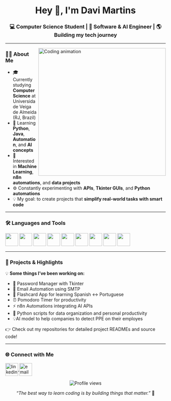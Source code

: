 <h1 align="center">Hey 👋, I'm Davi Martins</h1>

<h3 align="center">💻 Computer Science Student | 🚀 Software & AI Engineer | 🌎 Building my tech journey</h3>

<p align="center">
  
---

<img align="right" alt="Coding animation" width="400" src="https://cdn.dribbble.com/users/1162077/screenshots/3848914/media/7ed7d5ca074b48b57b72b7e7a6b6b7b2.gif">

### 👨‍💻 About Me

- 🎓 Currently studying **Computer Science** at Universidade Veiga de Almeida (RJ, Brazil)  
- 🌱 Learning **Python**, **Java**, **Automation**, and **AI concepts**  
- 🧠 Interested in **Machine Learning**, **n8n automations**, and **data projects**  
- ⚙️ Constantly experimenting with **APIs**, **Tkinter GUIs**, and **Python automations**  
- 💡 My goal: to create projects that **simplify real-world tasks with smart code**

---

### 🛠️ Languages and Tools

<p align="left">
  <img src="https://cdn.jsdelivr.net/gh/devicons/devicon/icons/python/python-original.svg" width="40" height="40"/>
  <img src="https://cdn.jsdelivr.net/gh/devicons/devicon/icons/java/java-original.svg" width="40" height="40"/>
  <img src="https://cdn.jsdelivr.net/gh/devicons/devicon/icons/javascript/javascript-original.svg" width="40" height="40"/>
  <img src="https://cdn.jsdelivr.net/gh/devicons/devicon/icons/html5/html5-original.svg" width="40" height="40"/>
  <img src="https://cdn.jsdelivr.net/gh/devicons/devicon/icons/css3/css3-original.svg" width="40" height="40"/>
  <img src="https://cdn.jsdelivr.net/gh/devicons/devicon/icons/git/git-original.svg" width="40" height="40"/>
  <img src="https://cdn.jsdelivr.net/gh/devicons/devicon/icons/github/github-original.svg" width="40" height="40"/>
  <img src="https://cdn.jsdelivr.net/gh/devicons/devicon/icons/mysql/mysql-original.svg" width="40" height="40"/>
  <img src="https://cdn.jsdelivr.net/gh/devicons/devicon/icons/vscode/vscode-original.svg" width="40" height="40"/>
</p>

---

### 🚀 Projects & Highlights

💡 **Some things I’ve been working on:**
- 🔐 Password Manager with Tkinter  
- 📅 Email Automation using SMTP  
- 🧠 Flashcard App for learning Spanish ↔ Portuguese  
- ⏰ Pomodoro Timer for productivity  
- ⚡ n8n Automations integrating AI APIs  
- 🤖 Python scripts for data organization and personal productivity
- 💡AI model to help companies to detect PPE on their employes

👉 Check out my repositories for detailed project READMEs and source code!

---

### 🌐 Connect with Me

<p align="left">
<a href="https://www.linkedin.com/in/davimartins-lima/" target="_blank">
  <img align="center" src="https://cdn.jsdelivr.net/gh/devicons/devicon/icons/linkedin/linkedin-original.svg" alt="linkedin" height="40" width="40" />
</a>
<a href="mailto:martinsdavilima03@gmail.com">
  <img align="center" src="https://cdn-icons-png.flaticon.com/512/732/732200.png" alt="email" height="40" width="40" />
</a>
</p>


<p align="center">
  <img src="https://komarev.com/ghpvc/?username=d4vimartinslima&label=Profile+Views&color=00C2CB&style=flat" alt="Profile views"/>
</p>

<p align="center">
  <i>“The best way to learn coding is by building things that matter.”</i> 🚀
</p>



